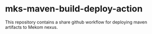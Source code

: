 # mks-maven-build-deploy-action
This repository contains a share github workflow for deploying maven artifacts to Mekom nexus.
